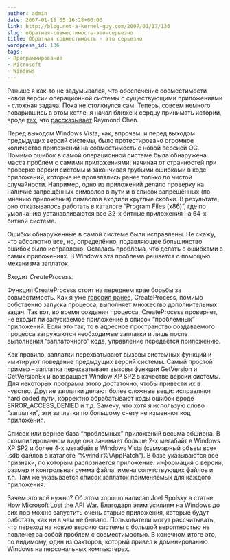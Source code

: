 ```yaml
---
author: admin
date: 2007-01-18 05:16:28+00:00
link: http://blog.not-a-kernel-guy.com/2007/01/17/136
slug: обратная-совместимость-это-серьезно
title: Обратная совместимость - это серьезно
wordpress_id: 136
tags:
- Программирование
- Microsoft
- Windows
---
```


Раньше я как-то не задумывался, что обеспечение совместимости новой версии операционной системы с существующими приложениями - сложная задача. Пока не столкнулся сам. Теперь, совсем немного поварившись в этом котле, я начал ближе к сердцу принимать истории, вроде [тех](http://blogs.msdn.com/oldnewthing/archive/2003/10/15/55296.aspx), что [рассказывает](http://blogs.msdn.com/oldnewthing/archive/2003/12/23/45481.aspx) Raymond Chen. 

Перед выходом Windows Vista, как, впрочем, и перед выходом предыдущих версий системы, было протестировано огромное количество приложений на совместимость с новой версией ОС. Помимо ошибок в самой операционной системе была обнаружена масса проблем с самими приложениями: начиная от странностей при проверке версии системы и заканчивая грубыми ошибками в коде приложений, которые не проявлялись ранее только по чистой случайности. Например, одно из приложений делало проверку на наличие запрещённых символов в пути и в список запрещённых (по мнению приложения) символов входили круглые скобки. В результате, оно отказывалось работать в каталоге “Program Files (x86)”, где по умолчанию устанавливаются все 32-х битные приложения на 64-х битной системе.

Ошибки обнаруженные в самой системе были исправлены. Не скажу, что абсолютно все, но, определённо, подавляющее большинство ошибок было исправлено. Осталась проблема, что делать с ошибками в самих приложениях. В Windows эта проблема решается с помощью механизма заплаток.

_Входит CreateProcess._

Функция CreateProcess стоит на переднем крае борьбы за совместимость. Как я уже [говорил ранее](http://blog.not-a-kernel-guy.com/2007/01/12/133), CreateProcess, помимо собственно запуска процесса, выполняет множество дополнительных задач. Так вот, во время создания процесса, CreateProcess проверяет, не входит ли запускаемое приложение в список “проблемных” приложений. Если это так, то в адресное пространство создаваемого процесса загружаются необходимые заплатки и лишь после выполнения “заплаточного” кода, управление передаётся приложению.

Как правило, заплатки перехватывают вызовы системных функций и имитируют поведение предыдущих версий системы. Самый простой пример – заплатка перехватывает вызовы функции GetVersion и GetVersionEx и возвращает Window XP SP2 в качестве версии системы. Для некоторых программ этого достаточно, чтобы привести их в чувство. Другие заплатки делают более сложные вещи: исправляют hard coded пути, корректно обрабатывают коды ошибок вроде ERROR_ACCESS_DENIED и т.д. Замечу, что хотя я использую слово “заплатки”, эти заплатки по большому счету не изменяют код приложения. 

Список или вернее база “проблемных” приложений весьма обширна. В скомпилированном виде она занимает больше 2-х мегабайт в Windows XP SP2 и более 4-х мегабайт в Windows Vista (суммарный объем всех .sdb файлов в каталоге “%windir%\AppPatch”). В базе указываются все признаки, по которым распознается приложение: информация о версии, размер и контрольная сумма файла, имена сопутствующих файлов и т.п. Там же указывается список заплаток применяемых для каждого приложения. 

Зачем это всё нужно? Об этом хорошо написал Joel Spolsky в статье [How Microsoft Lost the API War](http://www.joelonsoftware.com/articles/APIWar.html). Благодаря этим усилиям на Windows до сих пор можно запустить очень старые приложения, которые будут работать, как ни в чем не бывало. Пользователи могут рассчитывать, что переход на новую версию системы с большой вероятностью не повлечет за собой проблем с совместимостью. В конечном итоге это, по видимому, один из факторов, который привел к доминированию Windows на персональных компьютерах.
